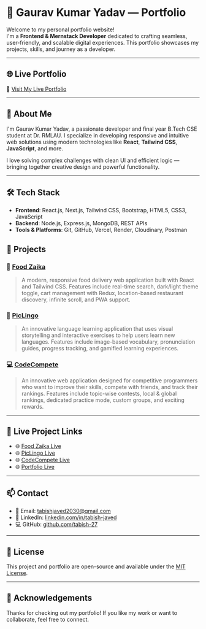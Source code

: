 # 💼 Gaurav Kumar Yadav — Portfolio

Welcome to my personal portfolio website!  
I'm a **Frontend & Mernstack Developer** dedicated to crafting seamless, user-friendly, and scalable digital experiences. This portfolio showcases my projects, skills, and journey as a developer.

---



## 🌐 Live Portfolio

🔗 [Visit My Live Portfolio](https://new-portfolio-lime-iota.vercel.app/)

---
## 🚀 About Me

I'm Gaurav Kumar Yadav, a passionate developer and final year B.Tech CSE student at Dr. RMLAU. I specialize in developing responsive and intuitive web solutions using modern technologies like **React**, **Tailwind CSS**, **JavaScript**, and more.

I love solving complex challenges with clean UI and efficient logic — bringing together creative design and powerful functionality.

---

## 🛠️ Tech Stack

- **Frontend**: React.js, Next.js, Tailwind CSS, Bootstrap, HTML5, CSS3, JavaScript
- **Backend**: Node.js, Express.js, MongoDB, REST APIs
- **Tools & Platforms**: Git, GitHub, Vercel, Render, Cloudinary, Postman



## 📂 Projects

### 🍕 [Food Zaika](https://github.com/tabish-27/Food-Zaika.git)
> A modern, responsive food delivery web application built with React and Tailwind CSS. Features include real-time search, dark/light theme toggle, cart management with Redux, location-based restaurant discovery, infinite scroll, and PWA support.

### 🎯 [PicLingo](https://github.com/tabish-27/PicLingo.git)
> An innovative language learning application that uses visual storytelling and interactive exercises to help users learn new languages. Features include image-based vocabulary, pronunciation guides, progress tracking, and gamified learning experiences.

### 💻 [CodeCompete](https://github.com/tabish-27/CP-Application-Frontend.git)
> An innovative web application designed for competitive programmers who want to improve their skills, compete with friends, and track their rankings. Features include topic-wise contests, local & global rankings, dedicated practice mode, custom groups, and exciting rewards.

---

## 🔴 Live Project Links

- 🌐 [Food Zaika Live](https://food-zaika.vercel.app/)
- 🌐 [PicLingo Live](https://pic-lingo.vercel.app/)
- 🌐 [CodeCompete Live](https://cp-application-frontend.vercel.app/)
- 🌐 [Portfolio Live](https://tabish-portfolio.vercel.app/)

---

## 📫 Contact

- 📧 Email: [tabishjaved2030@gmail.com](mailto:tabishjaved2030@gmail.com)
- 💼 LinkedIn: [linkedin.com/in/tabish-javed](https://www.linkedin.com/in/tabish-javed/)
- 💻 GitHub: [github.com/tabish-27](https://github.com/tabish-27)

---

## 📃 License

This project and portfolio are open-source and available under the [MIT License](LICENSE).

---

## 🙌 Acknowledgements

Thanks for checking out my portfolio! If you like my work or want to collaborate, feel free to connect.
